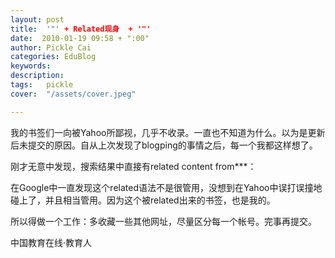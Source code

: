 ```yaml
---
layout: post  
title:  '"' + Related现身  + '"'
date:  2010-01-19 09:58 + ":00" 
author: Pickle Cai  
categories: EduBlog  
keywords: 
description:   
tags:	pickle   
cover:  "/assets/cover.jpeg"  

---  
```

    
我的书签们一向被Yahoo所鄙视，几乎不收录。一直也不知道为什么。以为是更新后未提交的原因。自从上次发现了blogping的事情之后，每一个我都这样想了。



刚才无意中发现，搜索结果中直接有related content from***：







在Google中一直发现这个related语法不是很管用，没想到在Yahoo中误打误撞地碰上了，并且相当管用。因为这个被related出来的书签，也是我的。



所以得做一个工作：多收藏一些其他网址，尽量区分每一个帐号。完事再提交。



		    
 中国教育在线·教育人

